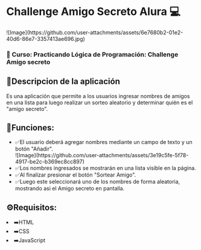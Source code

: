 <h1>Challenge Amigo Secreto Alura 💻</h1>
![Image](https://github.com/user-attachments/assets/6e7680b2-01e2-40d6-86e7-3357413ae696.jpg)

<h3>📒 Curso: Practicando Lógica de Programación: Challenge Amigo secreto</h3>


<h2>📍Descripcion de la aplicación</h2>
Es una aplicación que permite a los usuarios ingresar nombres de amigos en una lista para luego realizar un sorteo aleatorio y determinar quién es el "amigo secreto".

<h2>📌Funciones:</h2>

<ul>
<li>✅El usuario deberá agregar nombres mediante un campo de texto y un botón "Añadir".</li>
![Image](https://github.com/user-attachments/assets/3e19c5fe-5f78-4917-be2c-b369ec8cc897)
<li>✅Los nombres ingresados se mostrarán en una lista visible en la página.</li>
<li>✅Al finalizar presionar el botón "Sortear Amigo".</li>
<li>✅Luego este seleccionará uno de los nombres de forma aleatoria, mostrando asi el Amigo secreto en pantalla.</li>
</ul>

<h2>⚙️Requisitos:</h2>
<li>➡️HTML</li>
<li>➡️CSS</li>
<li>➡️JavaScript</li>
